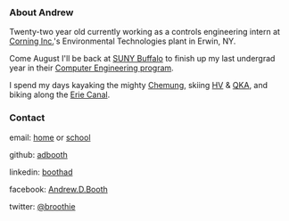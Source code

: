 ### About Andrew

Twenty-two year old currently working as a controls engineering intern at [Corning Inc.](https://www.corning.com/)'s Environmental Technologies plant in Erwin, NY.

Come August I'll be back at [SUNY Buffalo](http://www.buffalo.edu/) to finish up my last undergrad year in their [Computer Engineering program](http://www.cse.buffalo.edu/).

I spend my days kayaking the mighty [Chemung](https://www.google.com/maps/@42.0965219,-76.9227392,1317m/data=!3m1!1e3), skiing [HV](http://www.holidayvalley.com/) & [QKA](http://www.keukalake.com/), and biking along the [Erie Canal](https://www.canalsidebuffalo.com/things-to-do/2015-08/?filter=health-fitness).

### Contact

email: [home](mailto:boothandrewd@gmail.com) or [school](mailto:adbooth@buffalo.edu)

github: [adbooth](https://github.com/adbooth)

linkedin: [boothad](https://www.linkedin.com/in/boothad)

facebook: [Andrew.D.Booth](https://www.facebook.com/Andrew.D.Booth)

twitter: [@broothie](https://twitter.com/broothie)
